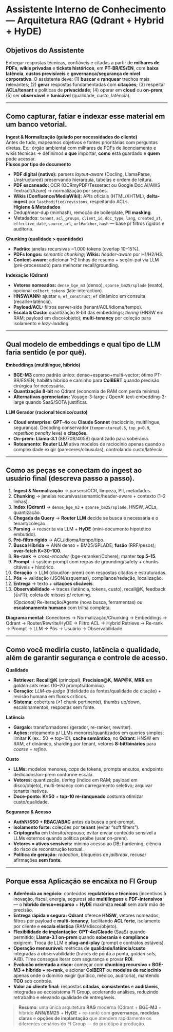 # Assistente Interno de Conhecimento — Arquitetura RAG (Qdrant + Hybrid + HyDE)

## Objetivos do Assistente
Entregar respostas técnicas, confiáveis e citadas a partir de **milhares de PDFs**, **wikis privadas** e **tickets históricos**, em **PT-BR/ES/EN**, com **baixa latência**, **custos previsíveis** e **governança/segurança de nível corporativo**. O assistente deve: (1) **buscar** e **ranquear** trechos mais relevantes; (2) **gerar** respostas fundamentadas com **citações**; (3) respeitar **ACLs/tenant** e políticas de **privacidade**; (4) operar em **cloud** ou **on-prem**; (5) ser **observável** e **tunicável** (qualidade, custo, latência).

---

## Como capturar, fatiar e indexar esse material em um banco vetorial.

**Ingest & Normalização (guiado por necessidades do cliente)**  
Antes de tudo, mapeamos objetivos e fontes prioritárias com perguntas diretas. Ex.: órgão ambiental com milhares de PDFs de licenciamento e wikis técnicas → definimos **o que** importar, **como** está guardado e **quem** pode acessar.  
**Fluxos por tipo de documento**  
- **PDF digital (nativo):** parsers *layout-aware* (Docling, LlamaParse, Unstructured) preservando hierarquia, tabelas e ordem de leitura.  
- **PDF escaneado:** OCR (OCRmyPDF/Tesseract ou Google Doc AI/AWS Textract/Azure) → normalização por seções.  
- **Wikis (Confluence/MediaWiki):** APIs oficiais (HTML/XHTML), **delta-ingest** por `lastModified/revisions`, respeitando ACLs.  
**Higiene & Metadados**  
- Dedup/near-dup (minhash), remoção de boilerplate, **PII masking**.  
- Metadados: `tenant`, `acl_groups`, `client_id`, `doc_type`, `lang`, `created_at`, `effective_date`, `source_url`, `url#anchor`, `hash` — base p/ filtros rígidos e auditoria.

**Chunking (qualidade > quantidade)**  
- **Padrão:** janelas recursivas ~1.000 tokens (overlap 10–15%).  
- **PDFs longos:** *semantic chunking*; **Wikis:** *header-aware* por H1/H2/H3.  
- **Context-aware:** adicionar 1–2 linhas de resumo + seção-pai via LLM (pré-processado) para melhorar recall/grounding.

**Indexação (Qdrant)**  
- **Vetores nomeados:** `dense_bge_m3` (denso), `sparse_bm25/splade` (exato), opcional `colbert_tokens` (late-interaction).  
- **HNSW/ANN:** ajustar `m`, `ef_construct`; `ef` dinâmico em consulta (recall↔latência).  
- **Payload/ACL:** filtros server-side (tenant/ACL/idioma/tempo).  
- **Escala & Custo:** quantização 8-bit das embeddings; *tiering* (HNSW em RAM; payload em disco/objeto); **multi-tenancy** por coleção para isolamento e *lazy-loading*.

---

## Qual modelo de embeddings e qual tipo de LLM faria sentido (e por quê).

**Embeddings (multilíngue, híbrido)**  
- **BGE-M3** como padrão único: denso+esparso+multi-vector; ótimo PT-BR/ES/EN; habilita híbrido e caminho para **ColBERT** quando precisão cirúrgica for necessária.  
- **Quantização 8-bit** no Qdrant (economia de RAM com perda mínima).  
- **Alternativas gerenciadas:** Voyage-3-large / OpenAI text-embedding-3-large quando SaaS/SOTA justificar.

**LLM Gerador (racional técnico/custo)**  
- **Cloud enterprise:** **GPT-4o** ou **Claude Sonnet** (raciocínio, multilíngue, segurança). Decoding conservador (`temperature≤0.5`, `top_p≈0.9`, *repetition penalty* leve) e **citações**.  
- **On-prem:** **Llama-3.1** (8B/70B/405B) quantizado para soberania.  
- **Roteamento:** **Router LLM** ativa modelos de raciocínio apenas quando a complexidade exigir (pareceres/cláusulas), controlando custo/latência.

---

## Como as peças se conectam do ingest ao usuário final (descreva passo a passo).

1) **Ingest & Normalização** → parsers/OCR, limpeza, PII, metadados.  
2) **Chunking** → janelas recursivas/semantic/header-aware + contexto (1–2 linhas).  
3) **Index (Qdrant)** → `dense_bge_m3` + `sparse_bm25/splade`, HNSW, ACLs, quantização.  
4) **Chegada da Query** → **Router LLM** decide se busca é necessária e o tenant/coleção.  
5) **Parsing** → reescrita via LLM + **HyDE** (mini-documento hipotético embutido).  
6) **Pré-filtro rígido** → ACL/idioma/tempo/tipo.  
7) **Busca Híbrida** → ANN denso + BM25/SPLADE; **fusão** (RRF/pesos); **over-fetch K=30–100**.  
8) **Re-rank** → *cross-encoder* (bge-reranker/Cohere); manter **top 5–15**.  
9) **Prompt** → system prompt com regras de grounding/safety + chunks citáveis + histórico.  
10) **Geração** → LLM (cloud/on-prem) com respostas citadas e estruturadas.  
11) **Pós** → validação (JSON/esquemas), compliance/redação, localização.  
12) **Entrega** → texto + **citações clicáveis**.  
13) **Observabilidade** → traces (latência, tokens, custo), recall@K, feedback (👍/👎); coleta de *misses* p/ retuning.  
*(Opcional)* Re-iteração/Agente (nova busca, ferramentas) ou **escalonamento humano** com trilha completa.

**Diagrama mental:** Conectores → Normalização/Chunking → Embeddings → Qdrant → Router/Rewrite/HyDE → Filtro ACL → Hybrid Retrieve → Re-rank → Prompt → LLM → Pós → Usuário → Observabilidade.

---

## Como você mediria custo, latência e qualidade, além de garantir segurança e controle de acesso.

**Qualidade**  
- **Retriever:** **Recall@K** (principal), **Precision@K**, **MAP@K**, **MRR** em *golden sets* reais (10–20 prompts/domínio).  
- **Geração:** *LLM-as-judge* (fidelidade às fontes/qualidade de citação) + revisão humana em fluxos críticos.  
- **Sistema:** cobertura (≥1 chunk pertinente), thumbs up/down, escalonamentos, respostas sem fonte.

**Latência**  
- **Gargalo:** transformadores (gerador, re-ranker, rewriter).  
- **Ações:** roteamento p/ LLMs menores/quantizados em queries simples; limitar **K** (ex.: 50 → top-10); **cache semântico**; no **Qdrant**: HNSW em RAM, `ef` dinâmico, sharding por tenant, vetores **8-bit/binários** para *coarse* + *refine*.

**Custo**  
- **LLMs:** modelos menores, *caps* de tokens, prompts enxutos, endpoints dedicados/on-prem conforme escala.  
- **Vetores:** quantização, *tiering* (índice em RAM; payload em disco/objeto), multi-tenancy com carregamento seletivo; arquivar tenants inativos.  
- **Doce-ponto:** **K≈50** + **top-10 re-ranqueado** costuma otimizar custo/qualidade.

**Segurança & Acesso**  
- **AuthN/SSO + RBAC/ABAC** antes da busca e pré-prompt.  
- **Isolamento forte:** coleções por **tenant** (evitar “soft filters”).  
- **Criptografia** em trânsito/repouso; evitar enviar conteúdo sensível a LLMs externos quando política proíbe (usar on-prem).  
- **Vetores = ativos sensíveis:** mínimo acesso ao DB; hardening; ciência do risco de reconstrução textual.  
- **Política de geração:** *redaction*, bloqueios de *jailbreak*, recusar afirmações **sem fonte**.

---

## Porque essa Aplicação se encaixa no FI Group
- **Aderência ao negócio:** conteúdos **regulatórios e técnicos** (incentivos à inovação, fiscal, energia, seguros) são **multilíngues** e **PDF-intensivos** — o **híbrido denso+esparso** + **HyDE** maximiza **recall** sem abrir mão de precisão.  
- **Entrega rápida e segura:** **Qdrant** oferece **HNSW**, vetores nomeados, filtros por payload e **multi-tenancy**, facilitando **ACL forte**, isolamento por cliente e **escala elástica** (RAM/disco/objeto).  
- **Flexibilidade de implantação:** **GPT-4o/Claude** (SaaS) quando permitido; **Llama-3.1 on-prem** quando **soberania** e **compliance** exigirem. Troca de LLM é **plug-and-play** (prompt e contratos estáveis).  
- **Operação mensurável:** métricas de **qualidade/latência/custo** integradas à observabilidade (traces de ponta a ponta, *golden sets*, A/B). Time consegue iterar com segurança e provar **ROI**.  
- **Evolução orientada a risco:** começar com **chunking recursivo + BGE-M3 + híbrido + re-rank**, e acionar **ColBERT** ou **modelos de raciocínio** apenas onde o domínio exigir (jurídico, médico, auditoria), mantendo **TCO** sob controle.  
- **Valor ao cliente final:** respostas **citadas**, **consistentes** e **auditáveis**, integradas ao ecossistema FI Group, acelerando análises, reduzindo retrabalho e elevando qualidade de entregáveis.

> **Resumo**: uma única arquitetura **RAG** moderna (Qdrant + **BGE-M3** + híbrido **ANN/BM25** + **HyDE** + re-rank) com **governança**, **medidas claras** e **opções de implantação** que atendem rapidamente os diferentes cenários do FI Group — do protótipo à produção.
